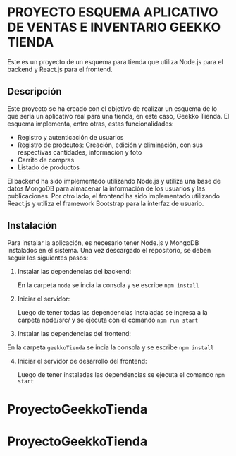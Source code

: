 # PROYECTO ESQUEMA APLICATIVO DE VENTAS E INVENTARIO GEEKKO TIENDA

Este es un proyecto de un esquema para tienda que utiliza Node.js para el backend y React.js para el frontend.


## Descripción

Este proyecto se ha creado con el objetivo de realizar un esquema de lo que sería un aplicativo real para una tienda, en este caso, Geekko Tienda. El esquema implementa, entre otras, estas funcionalidades:

- Registro y autenticación de usuarios
- Registro de prodcutos: Creación, edición y eliminación, con sus respectivas cantidades, información y foto
- Carrito de compras
- Listado de productos

El backend ha sido implementado utilizando Node.js y utiliza una base de datos MongoDB para almacenar la información de los usuarios y las publicaciones. Por otro lado, el frontend ha sido implementado utilizando React.js y utiliza el framework Bootstrap para la interfaz de usuario.


## Instalación

Para instalar la aplicación, es necesario tener Node.js y MongoDB instalados en el sistema. Una vez descargado el repositorio, se deben seguir los siguientes pasos:

1. Instalar las dependencias del backend:

   En la carpeta `node` se incia la consola y se escribe `npm install`


2. Iniciar el servidor:

   Luego de tener todas las dependencias instaladas se ingresa a la carpeta
   node/src/ y se ejecuta con el comando `npm run start`

3. Instalar las dependencias del frontend:

  En la carpeta `geekkoTienda` se incia la consola y se escribe `npm install`


4. Iniciar el servidor de desarrollo del frontend:

   Luego de tener instaladas las dependencias se ejecuta el comando
   `npm start`
# ProyectoGeekkoTienda
# ProyectoGeekkoTienda
